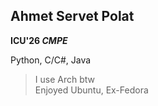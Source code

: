 ## Ahmet Servet Polat
**ICU'26 _CMPE_**

Python, C/C#, Java
> I use Arch btw \
> Enjoyed Ubuntu, Ex-Fedora
<!---
AhmetServet/AhmetServet is a ✨ special ✨ repository because its `README.md` (this file) appears on your GitHub profile.
You can click the Preview link to take a look at your changes.
--->

